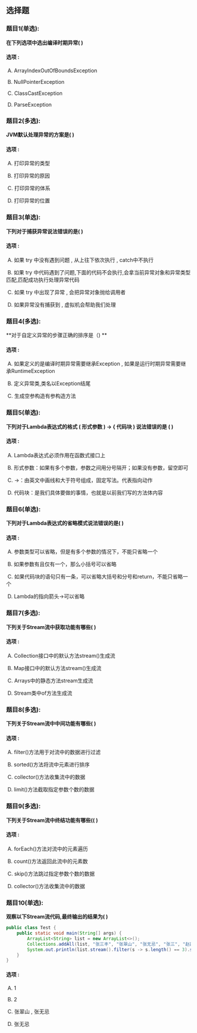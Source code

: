 ## 选择题

### 题目1(单选):

**在下列选项中选出编译时期异常(  )**

#### 选项 :

​	A. ArrayIndexOutOfBoundsException

​	B. NullPointerException

​	C. ClassCastException

​	D. ParseException



### 题目2(多选):

**JVM默认处理异常的方案是(  )**

#### 选项 : 

​	A. 打印异常的类型

​	B. 打印异常的原因

​	C. 打印异常的体系

​	D. 打印异常的位置



### 题目3(单选):

**下列对于捕获异常说法错误的是(  )**

#### 选项 :

​	A. 如果 try 中没有遇到问题 , 从上往下依次执行 , catch中不执行

​	B. 如果 try 中代码遇到了问题,下面的代码不会执行,会拿当前异常对象和异常类型匹配,匹配成功执行处理异常代码

​	C. 如果 try 中出现了异常 , 会把异常对象抛给调用者

​	D. 如果异常没有捕获到 , 虚拟机会帮助我们处理



### 题目4(多选):

**对于自定义异常的步骤正确的排序是（) **

#### 选项 :

​	A. 如果定义的是编译时期异常需要继承Exception , 如果是运行时期异常需要继承RuntimeException

​	B. 定义异常类,类名以Exception结尾

​	C. 生成空参构造有参构造方法



### 题目5(单选):

**下列对于Lambda表达式的格式  ( 形式参数 )  -> { 代码块 ) 说法错误的是 (   )**

#### 选项 :

​	A. Lambda表达式必须作用在函数式接口上

​	B. 形式参数：如果有多个参数，参数之间用分号隔开；如果没有参数，留空即可

​	C. ->：由英文中画线和大于符号组成，固定写法。代表指向动作

​	D. 代码块：是我们具体要做的事情，也就是以前我们写的方法体内容



### 题目6(单选):

**下列对于Lambda表达式的省略模式说法错误的是(  )**

#### 选项 :

​	A. 参数类型可以省略，但是有多个参数的情况下，不能只省略一个

​	B. 如果参数有且仅有一个，那么小括号可以省略

​	C. 如果代码块的语句只有一条，可以省略大括号和分号和return，不能只省略一个

​	D. Lambda的指向箭头->可以省略 



### 题目7(多选):

**下列关于Stream流中获取功能有哪些(  )**

#### 选项 :

​	A. Collection接口中的默认方法stream()生成流

​	B. Map接口中的默认方法stream()生成流

​	C. Arrays中的静态方法stream生成流

​	D. Stream类中of方法生成流



### 题目8(多选):

**下列关于Stream流中中间功能有哪些(  )**

#### 选项 :

​	A. filter()方法用于对流中的数据进行过滤

​	B. sorted()方法将流中元素进行排序

​	C. collector()方法收集流中的数据

​	D. limit()方法截取指定参数个数的数据



### 题目9(多选):

**下列关于Stream流中终结功能有哪些(( )**

#### 选项 :

​	A. forEach()方法对流中的元素遍历

​	B. count()方法返回此流中的元素数

​	C. skip()方法跳过指定参数个数的数据

​	D. collector()方法收集流中的数据



### 题目10(单选):

**观察以下Stream流代码,最终输出的结果为(  )**

```java
public class Test {
    public static void main(String[] args) {
        ArrayList<String> list = new ArrayList<>();
        Collections.addAll(list, "张三丰", "张翠山", "张无忌", "张三", "赵四");
        System.out.println(list.stream().filter(s -> s.length() == 3).skip(2).count());
    }
}
```

#### 选项 :

​	A.  1

​	B.  2

​	C.  张翠山 , 张无忌

​	D.  张无忌

